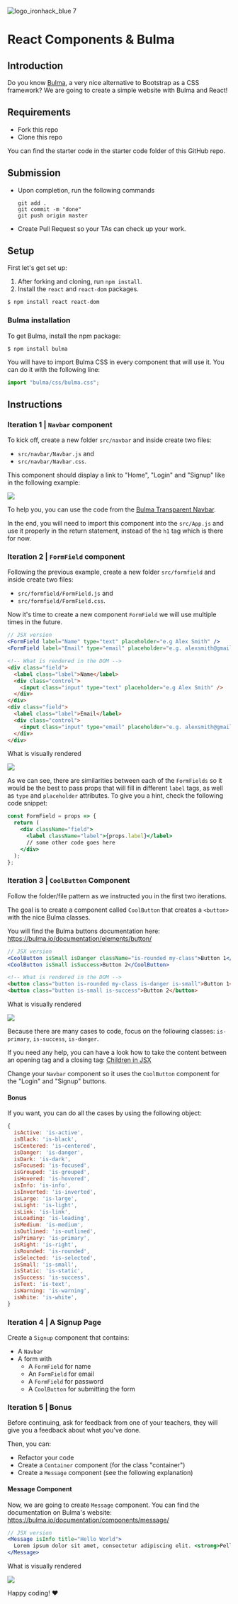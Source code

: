 ![logo_ironhack_blue 7](https://user-images.githubusercontent.com/23629340/40541063-a07a0a8a-601a-11e8-91b5-2f13e4e6b441.png)

# React Components & Bulma

## Introduction

Do you know [Bulma](https://bulma.io), a very nice alternative to Bootstrap as a CSS framework? We are going to create a simple website with Bulma and React!

## Requirements

- Fork this repo
- Clone this repo

You can find the starter code in the starter code folder of this GitHub repo.

## Submission

- Upon completion, run the following commands

  ```
  git add .
  git commit -m "done"
  git push origin master
  ```

- Create Pull Request so your TAs can check up your work.

## Setup

First let's get set up:

1. After forking and cloning, run `npm install`.
2. Install the `react` and `react-dom` packages.

```bash
$ npm install react react-dom
```

### Bulma installation

To get Bulma, install the npm package:

```
$ npm install bulma
```

You will have to import Bulma CSS in every component that will use it. You can do it with the following line:

```javascript
import "bulma/css/bulma.css";
```

## Instructions

### Iteration 1 | `Navbar` component

To kick off, create a new folder `src/navbar` and inside create two files:

- `src/navbar/Navbar.js` and
- `src/navbar/Navbar.css`.

This component should display a link to "Home", "Login" and "Signup" like in the following example:

![](https://i.imgur.com/dMaNMeM.png)

To help you, you can use the code from the [Bulma Transparent Navbar](https://bulma.io/documentation/components/navbar/#transparent-navbar).

In the end, you will need to import this component into the `src/App.js` and use it properly in the return statement, instead of the `h1` tag which is there for now.

### Iteration 2 | `FormField` component

Following the previous example, create a new folder `src/formfield` and inside create two files:

- `src/formfield/FormField.js` and
- `src/formfield/FormField.css`.

Now it's time to create a new component `FormField` we will use multiple times in the future.

```jsx
// JSX version
<FormField label="Name" type="text" placeholder="e.g Alex Smith" />
<FormField label="Email" type="email" placeholder="e.g. alexsmith@gmail.com" />
```

```html
<!-- What is rendered in the DOM -->
<div class="field">
  <label class="label">Name</label>
  <div class="control">
    <input class="input" type="text" placeholder="e.g Alex Smith" />
  </div>
</div>
<div class="field">
  <label class="label">Email</label>
  <div class="control">
    <input class="input" type="email" placeholder="e.g. alexsmith@gmail.com" />
  </div>
</div>
```

What is visually rendered

![](https://i.imgur.com/8sKyKxI.png)

As we can see, there are similarities between each of the `FormFields` so it would be the best to pass props that will fill in different `label` tags, as well as `type` and `placeholder` attributes. To give you a hint, check the following code snippet:

```jsx
const FormField = props => {
  return (
    <div className="field">
      <label className="label">{props.label}</label>
      // some other code goes here
    </div>
  );
};
```

### Iteration 3 | `CoolButton` Component

Follow the folder/file pattern as we instructed you in the first two iterations.

The goal is to create a component called `CoolButton` that creates a `<button>` with the nice Bulma classes.

You will find the Bulma buttons documentation here: https://bulma.io/documentation/elements/button/

```jsx
// JSX version
<CoolButton isSmall isDanger className="is-rounded my-class">Button 1</CoolButton>
<CoolButton isSmall isSuccess>Button 2</CoolButton>
```

```html
<!-- What is rendered in the DOM -->
<button class="button is-rounded my-class is-danger is-small">Button 1</button>
<button class="button is-small is-success">Button 2</button>
```

What is visually rendered

![](https://i.imgur.com/qrfQG18.png)

Because there are many cases to code, focus on the following classes: `is-primary`, `is-success`, `is-danger`.

If you need any help, you can have a look how to take the content between an opening tag and a closing tag: [Children in JSX](https://reactjs.org/docs/jsx-in-depth.html#children-in-jsx)

Change your `Navbar` component so it uses the `CoolButton` component for the "Login" and "Signup" buttons.

#### Bonus

If you want, you can do all the cases by using the following object:

```javascript
{
  isActive: 'is-active',
  isBlack: 'is-black',
  isCentered: 'is-centered',
  isDanger: 'is-danger',
  isDark: 'is-dark',
  isFocused: 'is-focused',
  isGrouped: 'is-grouped',
  isHovered: 'is-hovered',
  isInfo: 'is-info',
  isInverted: 'is-inverted',
  isLarge: 'is-large',
  isLight: 'is-light',
  isLink: 'is-link',
  isLoading: 'is-loading',
  isMedium: 'is-medium',
  isOutlined: 'is-outlined',
  isPrimary: 'is-primary',
  isRight: 'is-right',
  isRounded: 'is-rounded',
  isSelected: 'is-selected',
  isSmall: 'is-small',
  isStatic: 'is-static',
  isSuccess: 'is-success',
  isText: 'is-text',
  isWarning: 'is-warning',
  isWhite: 'is-white',
}
```

### Iteration 4 | A Signup Page

Create a `Signup` component that contains:

- A `Navbar`
- A form with
  - A `FormField` for name
  - An `FormField` for email
  - A `FormField` for password
  - A `CoolButton` for submitting the form

### Iteration 5 | Bonus

Before continuing, ask for feedback from one of your teachers, they will give you a feedback about what you've done.

Then, you can:

- Refactor your code
- Create a `Container` component (for the class "container")
- Create a `Message` component (see the following explanation)

#### Message Component

Now, we are going to create `Message` component. You can find the documentation on Bulma's website: https://bulma.io/documentation/components/message/

```jsx
// JSX version
<Message isInfo title="Hello World">
  Lorem ipsum dolor sit amet, consectetur adipiscing elit. <strong>Pellentesque risus mi</strong>.
</Message>
```

What is visually rendered

![](https://i.imgur.com/qmD2Nkb.png)

Happy coding! :heart:
